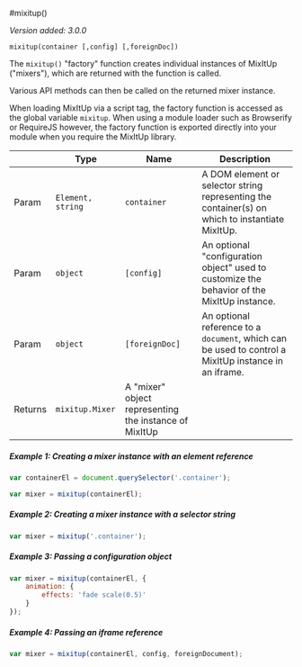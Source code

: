 #mixitup()

*Version added: 3.0.0*

`mixitup(container [,config] [,foreignDoc])`

The `mixitup()` "factory" function creates individual instances of MixItUp
("mixers"), which are returned with the function is called.

Various API methods can then be called on the returned mixer instance.

When loading MixItUp via a script tag, the factory function is accessed
as the global variable `mixitup`. When using a module loader such as Browserify
or RequireJS however, the factory function is exported directly into your module
when you require the MixItUp library.

|   |Type | Name | Description
|---|--- | --- | ---
|Param   |`Element, string` | `container` | A DOM element or selector string representing the container(s) on which to instantiate MixItUp.
|Param   |`object` | `[config]` | An optional "configuration object" used to customize the behavior of the MixItUp instance.
|Param   |`object` | `[foreignDoc]` | An optional reference to a `document`, which can be used to control a MixItUp instance in an iframe.
|Returns |`mixitup.Mixer` | A "mixer" object representing the instance of MixItUp

##### Example 1: Creating a mixer instance with an element reference

```js
var containerEl = document.querySelector('.container');

var mixer = mixitup(containerEl);
```
##### Example 2: Creating a mixer instance with a selector string

```js
var mixer = mixitup('.container');
```
##### Example 3: Passing a configuration object

```js
var mixer = mixitup(containerEl, {
    animation: {
        effects: 'fade scale(0.5)'
    }
});
```
##### Example 4: Passing an iframe reference

```js
var mixer = mixitup(containerEl, config, foreignDocument);
```
